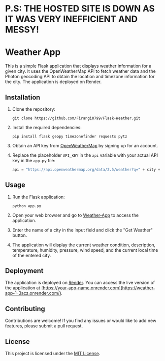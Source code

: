 # P.S: THE HOSTED SITE IS DOWN AS IT WAS VERY INEFFICIENT AND MESSY!

# Weather App 

This is a simple Flask application that displays weather information for a given city. It uses the OpenWeatherMap API to fetch weather data and the Photon geocoding API to obtain the location and timezone information for the city. The application is deployed on Render.

## Installation

1. Clone the repository:

   ```
   git clone https://github.com/Firangi0799/Flask-Weather.git
   ```

2. Install the required dependencies:

   ```
   pip install flask geopy timezonefinder requests pytz
   ```

3. Obtain an API key from [OpenWeatherMap](https://openweathermap.org) by signing up for an account.

4. Replace the placeholder `API_KEY` in the `api` variable with your actual API key in the `app.py` file:

   ```python
   api = "https://api.openweathermap.org/data/2.5/weather?q=" + city + "&appid=YOUR_API_KEY"
   ```

## Usage

1. Run the Flask application:

   ```
   python app.py
   ```

2. Open your web browser and go to [Weather-App](https://weather-app-1-3acz.onrender.com/) to access the application.

3. Enter the name of a city in the input field and click the "Get Weather" button.

4. The application will display the current weather condition, description, temperature, humidity, pressure, wind speed, and the current local time of the entered city.

## Deployment

The application is deployed on [Render](https://render.com). You can access the live version of the application at [https://your-app-name.onrender.com](https://weather-app-1-3acz.onrender.com/).

## Contributing

Contributions are welcome! If you find any issues or would like to add new features, please submit a pull request.

## License

This project is licensed under the [MIT License](LICENSE).
